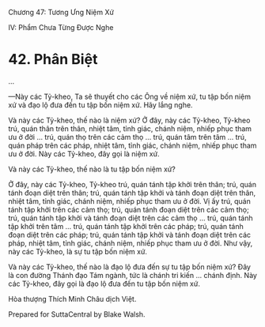  

Chương 47: Tương Ưng Niệm Xứ

IV: Phẩm Chưa Từng Ðược Nghe

# 42\. Phân Biệt

…

—Này các Tỷ-kheo, Ta sẽ thuyết cho các Ông về niệm xứ, tu tập bốn niệm xứ và đạo lộ đưa đến tu tập bốn niệm xứ. Hãy lắng nghe.

Và này các Tỷ-kheo, thế nào là niệm xứ? Ở đây, này các Tỷ-kheo, Tỷ-kheo trú, quán thân trên thân, nhiệt tâm, tỉnh giác, chánh niệm, nhiếp phục tham ưu ở đời … trú, quán thọ trên các cảm thọ … trú, quán tâm trên tâm … trú, quán pháp trên các pháp, nhiệt tâm, tỉnh giác, chánh niệm, nhiếp phục tham ưu ở đời. Này các Tỷ-kheo, đây gọi là niệm xứ.

Và này các Tỷ-kheo, thế nào là tu tập bốn niệm xứ?

Ở đây, này các Tỷ-kheo, Tỷ-kheo trú, quán tánh tập khởi trên thân; trú, quán tánh đoạn diệt trên thân; trú, quán tánh tập khởi và tánh đoạn diệt trên thân, nhiệt tâm, tỉnh giác, chánh niệm, nhiếp phục tham ưu ở đời. Vị ấy trú, quán tánh tập khởi trên các cảm thọ; trú, quán tánh đoạn diệt trên các cảm thọ; trú, quán tánh tập khởi và tánh đoạn diệt trên các cảm thọ … trú, quán tánh tập khởi trên tâm … trú, quán tánh tập khởi trên các pháp; trú, quán tánh đoạn diệt trên các pháp; trú, quán tánh tập khởi và tánh đoạn diệt trên các pháp, nhiệt tâm, tỉnh giác, chánh niệm, nhiếp phục tham ưu ở đời. Như vậy, này các Tỷ-kheo, là sự tu tập bốn niệm xứ.

Và này các Tỷ-kheo, thế nào là đạo lộ đưa đến sự tu tập bốn niệm xứ? Ðây là con đường Thánh đạo Tám ngành, tức là chánh tri kiến … chánh định. Này các Tỷ-kheo, đây gọi là đạo lộ đưa đến tu tập bốn niệm xứ.

Hòa thượng Thích Minh Châu dịch Việt.

Prepared for SuttaCentral by Blake Walsh.